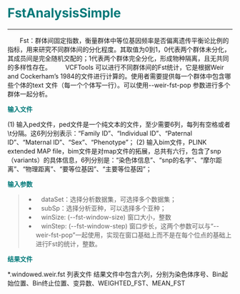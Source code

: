 # <font color="#007979">FstAnalysisSimple</font>

---

&#160; &#160; &#160; &#160;Fst：群体间固定指数，衡量群体中等位基因频率是否偏离遗传平衡论比例的指标，用来研究不同群体间的分化程度。其取值为0到1，0代表两个群体未分化，其成员间是完全随机交配的；1代表两个群体完全分化，形成物种隔离，且无共同的多样性存在。
&#160; &#160; &#160; &#160;VCFTools 可以进行不同群体间的Fst统计，它是根据Weir and Cockerham’s 1984的文件进行计算的。使用者需要提供每一个群体中包含哪些个体的text 文件（每一个个体写一行）。可以使用--weir-fst-pop 参数进行多个群体一起分析。

**<font color="#007979">输入文件</font>**

(1) 输入ped文件，ped文件是一个纯文本的文件，至少需要6列，每列有空格或者\t分隔。这6列分别表示：“Family ID”、“Individual ID”、“Paternal ID”、“Maternal ID”、“Sex”、“Phenotype”；
(2) 输入bim文件，PLINK extended MAP file，bim文件是对map文件的拓展，总共有六行，包含了snp（variants）的具体信息，6列分别是：“染色体信息”、“snp的名字”、“摩尔距离”、“物理距离”、“要等位基因”、“主要等位基因”；

**<font color="#007979">输入参数</font>**

> * &#160; &#160;<label id='dataset'>dataSet：</label>选择分析数据集，可选择多个数据集；
> * &#160; &#160;<label id='subSp'>subSp：</label>选择分析亚种，可以选择多个亚种；
> * &#160; &#160;<label id='winSize'>winSize:</label> (--fst-window-size)  窗口大小，整数
> * &#160; &#160;<label id='winStep'>winStep:</label>  (--fst-window-step)  窗口步长，这两个参数可以与“--weir-fst-pop”一起使用，实现在窗口基础上而不是在每个位点的基础上进行Fst的统计，整数。

**<font color="#007979">结果文件</font>**

*.windowed.weir.fst 列表文件
结果文件中包含六列，分别为染色体序号、Bin起始位置、Bin终止位置、变异数、WEIGHTED_FST、MEAN_FST
